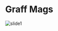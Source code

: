 Graff Mags
==========
![slide1](https://cloud.githubusercontent.com/assets/5974052/3514550/0c1c19dc-06cd-11e4-854c-83083563c47e.jpg)

